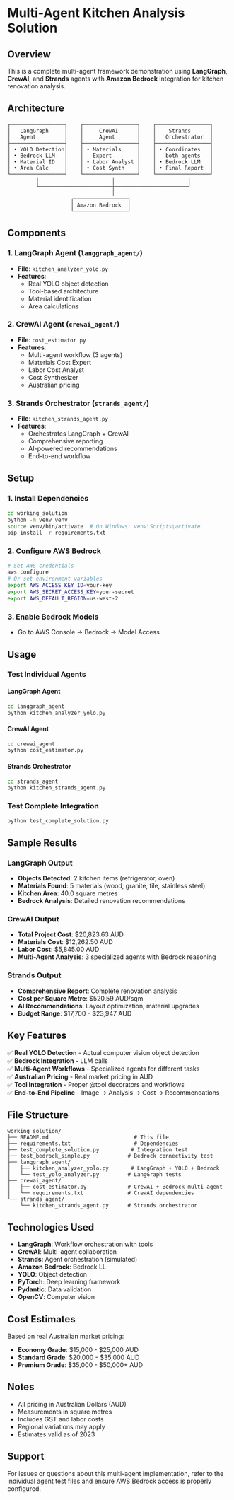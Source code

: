 # Multi-Agent Kitchen Analysis Solution

## Overview

This is a complete multi-agent framework demonstration using **LangGraph**, **CrewAI**, and **Strands** agents with **Amazon Bedrock** integration for kitchen renovation analysis.

## Architecture

```
┌─────────────────┐    ┌─────────────────┐    ┌─────────────────┐
│   LangGraph     │    │     CrewAI      │    │    Strands      │
│   Agent         │    │     Agent       │    │   Orchestrator  │
├─────────────────┤    ├─────────────────┤    ├─────────────────┤
│ • YOLO Detection│    │ • Materials     │    │ • Coordinates   │
│ • Bedrock LLM   │    │   Expert        │    │   both agents   │
│ • Material ID   │    │ • Labor Analyst │    │ • Bedrock LLM   │
│ • Area Calc     │    │ • Cost Synth    │    │ • Final Report  │
└─────────────────┘    └─────────────────┘    └─────────────────┘
         │                       │                       │
         └───────────────────────┼───────────────────────┘
                                 │
                    ┌─────────────────┐
                    │ Amazon Bedrock  │
                    └─────────────────┘
```

## Components

### 1. LangGraph Agent (`langgraph_agent/`)
- **File**: `kitchen_analyzer_yolo.py`
- **Features**:
  - Real YOLO object detection
  - Tool-based architecture
  - Material identification
  - Area calculations

### 2. CrewAI Agent (`crewai_agent/`)
- **File**: `cost_estimator.py`
- **Features**:
  - Multi-agent workflow (3 agents)
  - Materials Cost Expert
  - Labor Cost Analyst
  - Cost Synthesizer
  - Australian pricing

### 3. Strands Orchestrator (`strands_agent/`)
- **File**: `kitchen_strands_agent.py`
- **Features**:
  - Orchestrates LangGraph + CrewAI
  - Comprehensive reporting
  - AI-powered recommendations
  - End-to-end workflow

## Setup

### 1. Install Dependencies
```bash
cd working_solution
python -m venv venv
source venv/bin/activate  # On Windows: venv\Scripts\activate
pip install -r requirements.txt
```

### 2. Configure AWS Bedrock
```bash
# Set AWS credentials
aws configure
# Or set environment variables
export AWS_ACCESS_KEY_ID=your-key
export AWS_SECRET_ACCESS_KEY=your-secret
export AWS_DEFAULT_REGION=us-west-2
```

### 3. Enable Bedrock Models
- Go to AWS Console → Bedrock → Model Access

## Usage

### Test Individual Agents

#### LangGraph Agent
```bash
cd langgraph_agent
python kitchen_analyzer_yolo.py
```

#### CrewAI Agent
```bash
cd crewai_agent
python cost_estimator.py
```

#### Strands Orchestrator
```bash
cd strands_agent
python kitchen_strands_agent.py
```

### Test Complete Integration
```bash
python test_complete_solution.py
```

## Sample Results

### LangGraph Output
- **Objects Detected**: 2 kitchen items (refrigerator, oven)
- **Materials Found**: 5 materials (wood, granite, tile, stainless steel)
- **Kitchen Area**: 40.0 square metres
- **Bedrock Analysis**: Detailed renovation recommendations

### CrewAI Output
- **Total Project Cost**: $20,823.63 AUD
- **Materials Cost**: $12,262.50 AUD
- **Labor Cost**: $5,845.00 AUD
- **Multi-Agent Analysis**: 3 specialized agents with Bedrock reasoning

### Strands Output
- **Comprehensive Report**: Complete renovation analysis
- **Cost per Square Metre**: $520.59 AUD/sqm
- **AI Recommendations**: Layout optimization, material upgrades
- **Budget Range**: $17,700 - $23,947 AUD

## Key Features

✅ **Real YOLO Detection** - Actual computer vision object detection  
✅ **Bedrock Integration** - LLM calls  
✅ **Multi-Agent Workflows** - Specialized agents for different tasks  
✅ **Australian Pricing** - Real market pricing in AUD  
✅ **Tool Integration** - Proper @tool decorators and workflows  
✅ **End-to-End Pipeline** - Image → Analysis → Cost → Recommendations  

## File Structure

```
working_solution/
├── README.md                           # This file
├── requirements.txt                    # Dependencies
├── test_complete_solution.py          # Integration test
├── test_bedrock_simple.py            # Bedrock connectivity test
├── langgraph_agent/
│   ├── kitchen_analyzer_yolo.py       # LangGraph + YOLO + Bedrock
│   └── test_yolo_analyzer.py         # LangGraph tests
├── crewai_agent/
│   ├── cost_estimator.py             # CrewAI + Bedrock multi-agent
│   └── requirements.txt              # CrewAI dependencies
└── strands_agent/
    └── kitchen_strands_agent.py      # Strands orchestrator
```

## Technologies Used

- **LangGraph**: Workflow orchestration with tools
- **CrewAI**: Multi-agent collaboration
- **Strands**: Agent orchestration (simulated)
- **Amazon Bedrock**: Bedrock  LL
- **YOLO**: Object detection
- **PyTorch**: Deep learning framework
- **Pydantic**: Data validation
- **OpenCV**: Computer vision

## Cost Estimates

Based on real Australian market pricing:
- **Economy Grade**: $15,000 - $25,000 AUD
- **Standard Grade**: $20,000 - $35,000 AUD  
- **Premium Grade**: $35,000 - $50,000+ AUD

## Notes

- All pricing in Australian Dollars (AUD)
- Measurements in square metres
- Includes GST and labor costs
- Regional variations may apply
- Estimates valid as of 2023

## Support

For issues or questions about this multi-agent implementation, refer to the individual agent test files and ensure AWS Bedrock access is properly configured.
